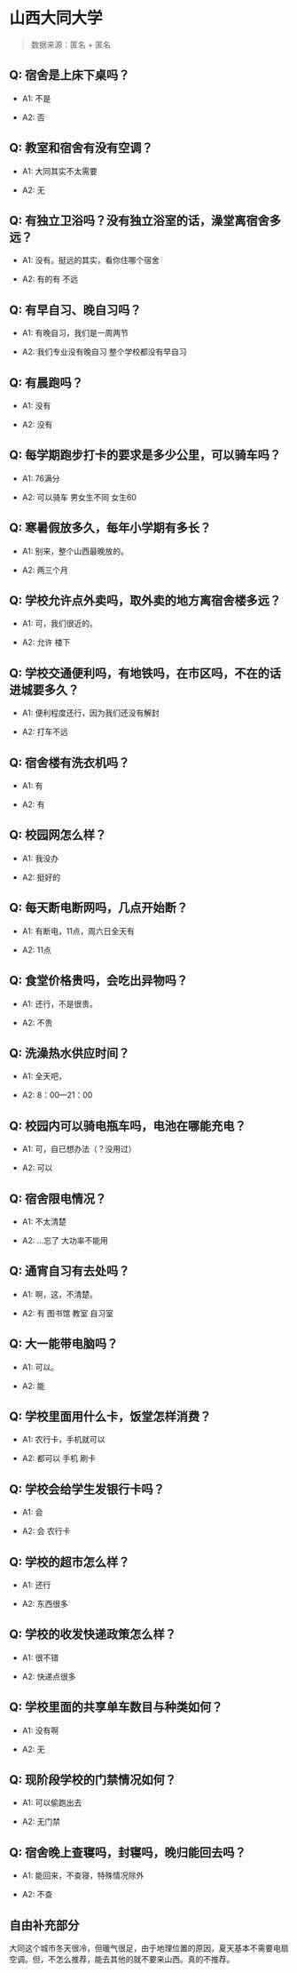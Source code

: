 # 山西大同大学

> 数据来源：匿名 + 匿名

## Q: 宿舍是上床下桌吗？

- A1: 不是

- A2: 否

## Q: 教室和宿舍有没有空调？

- A1: 大同其实不太需要

- A2: 无

## Q: 有独立卫浴吗？没有独立浴室的话，澡堂离宿舍多远？

- A1: 没有。挺远的其实，看你住哪个宿舍

- A2: 有的有 不远

## Q: 有早自习、晚自习吗？

- A1: 有晚自习，我们是一周两节

- A2: 我们专业没有晚自习 整个学校都没有早自习

## Q: 有晨跑吗？

- A1: 没有

- A2: 没有

## Q: 每学期跑步打卡的要求是多少公里，可以骑车吗？

- A1: 76满分

- A2: 可以骑车 男女生不同 女生60

## Q: 寒暑假放多久，每年小学期有多长？

- A1: 别来，整个山西最晚放的。

- A2: 两三个月

## Q: 学校允许点外卖吗，取外卖的地方离宿舍楼多远？

- A1: 可，我们很近的。

- A2: 允许 楼下

## Q: 学校交通便利吗，有地铁吗，在市区吗，不在的话进城要多久？

- A1: 便利程度还行，因为我们还没有解封

- A2: 打车不远

## Q: 宿舍楼有洗衣机吗？

- A1: 有

- A2: 有

## Q: 校园网怎么样？

- A1: 我没办

- A2: 挺好的

## Q: 每天断电断网吗，几点开始断？

- A1: 有断电，11点，周六日全天有

- A2: 11点

## Q: 食堂价格贵吗，会吃出异物吗？

- A1: 还行，不是很贵。

- A2: 不贵

## Q: 洗澡热水供应时间？

- A1: 全天吧，

- A2: 8：00—21：00

## Q: 校园内可以骑电瓶车吗，电池在哪能充电？

- A1: 可，自已想办法（？没用过）

- A2: 可以

## Q: 宿舍限电情况？

- A1: 不太清楚

- A2: …忘了 大功率不能用

## Q: 通宵自习有去处吗？

- A1: 啊，这，不清楚。

- A2: 有 图书馆 教室 自习室

## Q: 大一能带电脑吗？

- A1: 可以。

- A2: 能

## Q: 学校里面用什么卡，饭堂怎样消费？

- A1: 农行卡，手机就可以

- A2: 都可以 手机 刷卡

## Q: 学校会给学生发银行卡吗？

- A1: 会

- A2: 会 农行卡

## Q: 学校的超市怎么样？

- A1: 还行

- A2: 东西很多

## Q: 学校的收发快递政策怎么样？

- A1: 很不错

- A2: 快递点很多

## Q: 学校里面的共享单车数目与种类如何？

- A1: 没有啊

- A2: 无

## Q: 现阶段学校的门禁情况如何？

- A1: 可以偷跑出去

- A2: 无门禁

## Q: 宿舍晚上查寝吗，封寝吗，晚归能回去吗？

- A1: 能回来，不查寝，特殊情况除外

- A2: 不查

## 自由补充部分

大同这个城市冬天很冷，但暖气很足，由于地理位置的原因，夏天基本不需要电扇空调。但，不怎么推荐，能去其他的就不要来山西。真的不推荐。